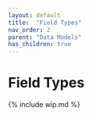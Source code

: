 ```yaml
---
layout: default
title:  "Field Types"
nav_order: 2
parent: "Data Models"
has_children: true
---
```


# Field Types

{% include wip.md %}
